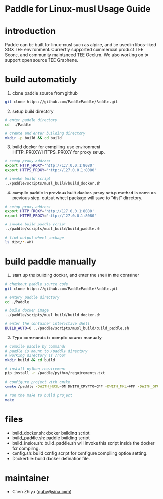 Paddle for Linux-musl Usage Guide
===========================================

# introduction
Paddle can be built for linux-musl such as alpine, and be used in libos-liked SGX TEE environment. Currently supported commericial product TEE Scone, and community maintanced TEE Occlum. We also working on to support open source TEE Graphene.


# build automaticly
1. clone paddle source from github
   
```bash
git clone https://github.com/PaddlePaddle/Paddle.git
```

2. setup build directory

```bash
# enter paddle directory
cd  ./Paddle

# create and enter building directory
mkdir -p build && cd build
```

3. build docker for compiling. use environment HTTP_PROXY/HTTPS_PROXY for proxy setup.

```bash
# setup proxy address
export HTTP_PROXY='http://127.0.0.1:8080'
export HTTPS_PROXY='http://127.0.0.1:8080'

# invoke build script
../paddle/scripts/musl_build/build_docker.sh
```

4. compile paddle in previous built docker. proxy setup method is same as previous step.
output wheel package will save to "dist" directory.

```bash
# setup proxy address
export HTTP_PROXY='http://127.0.0.1:8080'
export HTTPS_PROXY='http://127.0.0.1:8080'

# invoke build paddle script
../paddle/scripts/musl_build/build_paddle.sh

# find output wheel package
ls dist/*.whl
```

# build paddle manually  

1. start up the building docker, and enter the shell in the container
```bash
# checkout paddle source code
git clone https://github.com/PaddlePaddle/Paddle.git

# entery paddle directory
cd ./Paddle

# build docker image
../paddle/scripts/musl_build/build_docker.sh

# enter the container interactive shell
BUILD_AUTO=0 ../paddle/scripts/musl_build/build_paddle.sh
```

2. Type commands to compile source manually
```sh
# compile paddle by commands
# paddle is mount to /paddle directory
# working directory is /root
mkdir build && cd build

# install python requirement
pip install -r /paddle/python/requirements.txt

# configure project with cmake
cmake /paddle -DWITH_MUSL=ON DWITH_CRYPTO=OFF -DWITH_MKL=OFF -DWITH_GPU=OFF -DWITH_TESTING=OFF

# run the make to build project
make
```

# files
- build_docker.sh: docker building script
- build_paddle.sh: paddle building script
- build_inside.sh: build_paddle.sh will invoke this script inside the docker for compiling.
- config.sh: build config script for configure compiling option setting.
- Dockerfile: build docker defination file.

# maintainer
- Chen Zhiyu (quby@sina.com)
